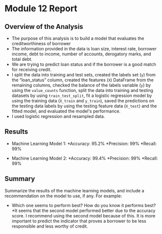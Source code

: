 # Module 12 Report

## Overview of the Analysis

* The purpose of this analysis is to build a model that evaluates the creditworthiness of borrower
* The information provided in the data is loan size, interest rate, borrower income, debt to income, number of accounts, derogatory marks, and total debt.
* We are trying to predict loan status and if the borrower is a good match for receiving credit.
* I split the data into training and test sets, created the labels set (`y`)  from the “loan_status” column, created the features (`X`) DataFrame from the remaining columns, checked the balance of the labels variable (`y`) by using the `value_counts` function, split the data into training and testing datasets by using `train_test_split`, fit a logistic regression model by using the training data (`X_train` and `y_train`), saved the predictions on the testing data labels by using the testing feature data (`X_test`) and the fitted model, and evaluated the model's performance.
* I used logistic regression and resampled data.

## Results

* Machine Learning Model 1:
  *Accuracy: 95.2%
  *Precision: 99%
  *Recall: 99%


* Machine Learning Model 2:
  *Accuracy: 99.4%
  *Precision: 99%
  *Recall: 99%


## Summary

Summarize the results of the machine learning models, and include a recommendation on the model to use, if any. For example:
* Which one seems to perform best? How do you know it performs best?
*It seems that the second model performed better due to the accuracy score. I recommend using the second model because of this. It is more important to predict the indicator that proves a borrower to be less responsible and less worthy of credit.